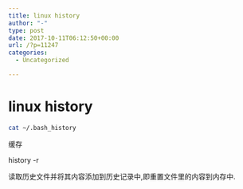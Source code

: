 ```yaml
---
title: linux history
author: "-"
type: post
date: 2017-10-11T06:12:50+00:00
url: /?p=11247
categories:
  - Uncategorized

---
```

# linux history
```bash
cat ~/.bash_history

```

缓存
  
history -r
  
读取历史文件并将其内容添加到历史记录中,即重置文件里的内容到内存中.